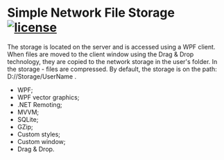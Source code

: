 [license-image]: https://img.shields.io/npm/l/normalize.css.svg?style=flat
[license-url]: LICENSE

# Simple Network File Storage [![license][license-image]][license-url]

The storage is located on the server and is accessed using a WPF client. When files are moved to the client window using the Drag & Drop technology, they are copied to the network storage in the user's folder. In the storage - files are compressed. By default, the storage is on the path: D://Storage/UserName .

- WPF;
- WPF vector graphics;
- .NET Remoting;
- MVVM;
- SQLite;
- GZip;
- Custom styles;
- Custom window;
- Drag & Drop.
